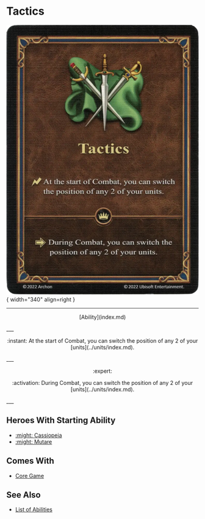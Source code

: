# Tactics

![Tactics](../assets/abilities-tactics.webp){ width="340" align=right }

___
<p style="text-align: center;" markdown>[Ability](index.md)</p>
___
<p style="text-align: center;" markdown>:instant: At the start of Combat, you can switch the position of any 2 of your [units](../units/index.md).</p>
___
<p style="text-align: center;" markdown> :expert: </p>

<p style="text-align: center;" markdown>:activation: During Combat, you can switch the position of any 2 of your [units](../units/index.md).</p>
___


## Heroes With Starting Ability

- [:might: Cassiopeia](../heroes/cassiopeia.md)
- [:might: Mutare](../heroes/mutare.md)


## Comes With

- [Core Game](../content.md)


## See Also

- [List of Abilities](index.md)
